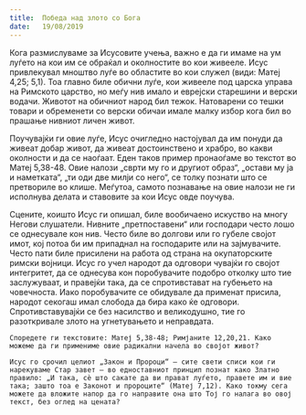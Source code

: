 ```yaml
---
title:  Победа над злото со Бога
date:   19/08/2019
---
```


Кога размислуваме за Исусовите учења, важно е да ги имаме на ум луѓето на кои им се обраќал и околностите во кои живееле. Исус привлекувал мноштво луѓе во областите во кои служел (види: Матеј 4,25; 5,1). Тоа главно биле обични луѓе, кои живееле под царска управа на Римското царство, но меѓу нив имало и еврејски старешини и верски водачи. Животот на обичниот народ бил тежок. Натоварени со тешки товари и обременети со верски обичаи имале малку избор кога бил во прашање нивниот личен живот.

Поучувајќи ги овие луѓе, Исус очигледно настојувал да им понуди да живеат добар живот, да живеат достоинствено и храбро, во какви околности и да се наоѓаат. Еден таков пример пронаоѓаме во текстот во Матеј 5,38-48. Овие налози „сврти му го и другиот образ“, „остави му ја и наметката“, „ти оди две милји со него“, се толку познати што се претвориле во клише. Меѓутоа, самото познавање на овие налози не ги исполнува делата и ставовите за кои Исус овде поучува.

Сцените, коишто Исус ги опишал, биле вообичаено искуство на многу Негови слушатели. Нивните „претпоставени“ или господари често лошо се однесувале кон нив. Често биле во долгови или го губеле својот имот, кој потоа би им припаднал на господарите или на зајмувачите. Често пати биле присилени на работа од страна на окупаторските римски војници. Исус го учел народот да одговори чувајќи го својот инте­гритет, да се однесува кон поробувачите подобро отколку што тие заслужуваат, и правејќи така, да се спротивстават на губењето на човечноста. Иако по­робувачите се обидувале да применат присила, народот секогаш имал слобода да бира како ќе одговори. Спротивставувајќи се без насилство и великодушно, тие го разоткривале злото на угнетувањето и неправдата.

`Споредете ги текстовите: Матеј 5,38-48; Римјаните 12,20,21. Како можеме да ги примениме овие радикални начела во својот живот?`

`Исус го срочил целиот „Закон и Пророци“ – сите свети списи кои ги нарекуваме Стар завет – во едноставниот принцип познат како Златно правило: „И така, сè што сакате да ви прават луѓето, правете им и вие така; зашто тоа е Законот и пророците“ (Матеј 7,12). Како токму сега можете да вложите напор да го направите она што Тој го налага во овој текст, без оглед на цената?`
